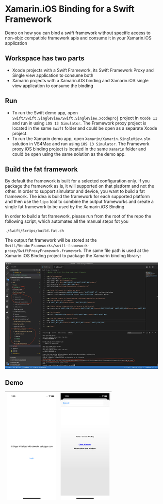 # Xamarin.iOS Binding for a Swift Framework

Demo on how you can bind a swift framework without specific access to non-objc compatible framework apis and consume it in your Xamarin.iOS application

## Workspace has two parts

- Xcode projects with a Swift Framework, its Swift Framework Proxy and Single view application to consume both
- Xamarin projects with a Xamarin.iOS binding and Xamarin.iOS single view application to consume the binding

## Run

- To run the Swift demo app, open `Swift/Swift.SingleView/Swift.SingleView.xcodeproj` project in `Xcode 11` and run in using `iOS 13 Simulator`. The Framework proxy project is located in the same `Swift` folder and could be open as a separate Xcode project.
- To run the Xamarin demo app, open `Xamarin/Xamarin.SingleView.sln` solution in VS4Mac and run using `iOS 13 Simulator`. The Framework proxy iOS binding project is located in the same `Xamarin` folder and could be open using the same solution as the demo app.

## Build the fat framework

By default the framework is built for a selected configuration only. If you package the framework as is, it will supported on that platform and not the other. In order to support simulator and device, you want to build a fat framework. The idea is build the framework for each supported platform and then use the `lipo` tool to combine the output frameworks and create a single fat framework to be used by the Xamarin.iOS Binding.

In order to build a fat framework, please run from the root of the repo the following script, which automates all the manual steps fot you

```bash
./Swift/Scrips/build.fat.sh
```

The output fat framework will be stored at the `Swift/VendorFrameworks/swift-framework-proxy/SwiftProxyFramework.framework`. The same file path is used at the Xamarin.iOS Binding project to package the Xamarin binding library:

<img src="SolutionItems/swift-proxy-xamarin-binding-fat.png" alt="swift-proxy-xamarin-binding-fat.png" height="350" style="display:inline-block;" />

## Demo

| <img src="SolutionItems/swift-proxy-xamarin-binding-init.png" alt="swift-proxy-xamarin-binding-init" height="350" style="display:inline-block;" />  | <img src="SolutionItems/swift-proxy-xamarin-binding-login.png" alt="swift-proxy-xamarin-binding-login.png" height="350" style="display:inline-block;" />  | 
|---|---|
